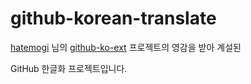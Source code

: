 # github-korean-translate

[hatemogi](https://github.com/hatemogi) 님의 [github-ko-ext](https://github.com/hatemogi/github-ko-ext) 프로젝트의 영감을 받아 계설된

GitHub 한글화 프로젝트입니다.